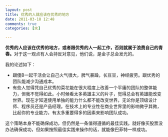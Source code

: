 ```yaml
---
layout: post
title: 优秀的人就应该在优秀的地方
date: 2011-03-18 12:48
comments: true
categories: [水]

---
```

<strong>优秀的人应该在优秀的地方，或者跟优秀的人一起工作，否则就属于浪费自己的青春。</strong>对于这一观点有人会持反对意见，他们说，是金子总会发光的。

我的论述如下：
<ul>
	<li>跟傻B一起干活会让自己火气很大，脾气暴躁，长豆豆，神经疲劳。跟优秀的团队能减少沟通成本。</li>
	<li>有些人觉得凭自己优秀的菜花能在很大程度上改善一个平庸的团队的整体能力，但我不觉得如此。小时候看太多英雄主义的片子，觉得总会有英雄能改变世界。现在才知道使用单独的能力什么都不能改变世界，无论你是顶级设计师、程序员还是产品经理。在技术上的专业性在商业世界里的影响微乎其微，比起你的专业能力，有太多重要得多的因素来影响团队成功。</li></ul>
这个策略本身不能确保成功，但仍然是一条值得遵循的最佳实践。就好像买股票没办法确保成功，但如果按照最佳实践来操作的话，就能像巴菲特一样成功。

